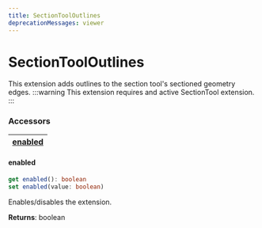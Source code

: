 ```yaml
---
title: SectionToolOutlines
deprecationMessages: viewer
---
```


<Banner />

# SectionToolOutlines

This extension adds outlines to the section tool's sectioned geometry edges. 
:::warning
This extension requires and active SectionTool extension.
:::

### <h3>Accessors</h3>

| [enabled](/viewer/section-tool-outlines-api.md#enabled) 
| ----------------------------------------------------- | 

#### <b>enabled</b>

```ts
get enabled(): boolean
set enabled(value: boolean)
```

Enables/disables the extension.

**Returns**: boolean
